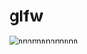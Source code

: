 # glfw
![nnnnnnnnnnnnn](https://user-images.githubusercontent.com/44069988/47850322-80032200-dddd-11e8-88e2-726efa4102c4.gif)
